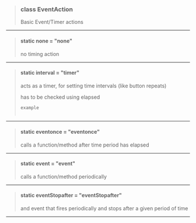 > ### class EventAction
> Basic Event/Timer actions
> 
> 

---

> #### static none = "none"
> no timing action
> 
> 

---

> #### static interval = "timer"
> acts as a timer, for setting time intervals (like button repeats)
> 
> has to be checked using elapsed
> 
> ```js
> example
>      
> ```
> 

---

> #### static eventonce = "eventonce"
> calls a function/method after time period has elapsed
> 
> 

---

> #### static event = "event"
> calls a function/method periodically
> 
> 

---

> #### static eventStopafter = "eventStopafter"
> and event that fires periodically and stops after a given period of time
> 
> 

---

